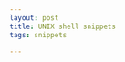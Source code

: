 ```yaml
---
layout: post
title: UNIX shell snippets
tags: snippets

---
```


<script src="https://gist.github.com/selimslab/1b13b79da795a51c5d6ae920c35ff81b.js"></script>
